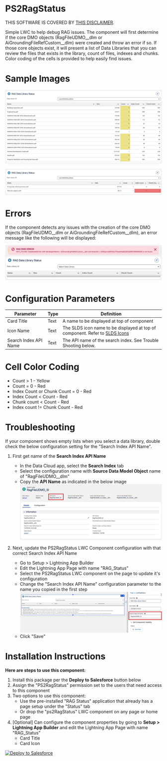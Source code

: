 # PS2RagStatus
THIS SOFTWARE IS COVERED BY [THIS DISCLAIMER](https://raw.githubusercontent.com/thedges/Disclaimer/master/disclaimer.txt).

Simple LWC to help debug RAG issues. The component will first determine if the core DMO objects (RagFileUDMO__dlm or AiGroundingFileRefCustom__dlm) were created and throw an error if so. If those core objects exist, it will present a list of Data Libraries that you can review the files that exists in the library, count of files, indexes and chunks. Color coding of the cells is provided to help easily find issues.


# Sample Images
![alt text](https://github.com/thedges/PS2RagStatus/blob/main/PS2RagStatus.jpg "Sample Photo")

![alt text](https://github.com/thedges/PS2RagStatus/blob/main/PS2RagStatus-2.jpg "Sample Photo")

# Errors
If the component detects any issues with the creation of the core DMO objects (RagFileUDMO__dlm or AiGroundingFileRefCustom__dlm), an error message like the following will be displayed:

![alt text](https://github.com/thedges/PS2RagStatus/blob/main/PS2RagStatus-Error.jpg "Error")

# Configuration Parameters

| Parameter  | Type | Definition |
| ------------- | ------------- |------------- |
| Card Title | Text | A name to be displayed at top of component |
| Icon Name | Text | The SLDS icon name to be displayed at top of component. Refer to [SLDS Icons](https://www.lightningdesignsystem.com/icons/) |
| Search Index API Name | Text | The API name of the search index. See Trouble Shooting below. |

# Cell Color Coding

* Count > 1 - Yellow
* Count = 0 - Red
* Index Count or Chunk Count = 0 - Red
* Index Count < Count - Red
* Chunk count < Count - Red
* Index count != Chunk Count - Red

# Troubleshooting

If your component shows empty lists when you select a data library, double check the below configuration setting for the "Search Index API Name".

1. First get name of the __Search Index API Name__
   * In the Data Cloud app, select the __Search Index__ tab
   * Select the configuration name with __Source Data Model Object__ name of "RagFileUDMO__dlm"
   * Copy the __API Name__ as indicated in the below image
     ![alt text](https://github.com/thedges/PS2RagStatus/blob/main/PS2RagStatus-Search-Index.jpg "Search Index")
  
2. Next, update the PS2RagStatus LWC Component configuration with that correct Search Index API Name
   * Go to Setup > Lightning App Builder
   * Edit the Lightning App Page with name "RAG_Status"
   * Select the PS2RagStatus LWC component on the page to update it's configuration
   * Change the "Search Index API Name" configuration parameter to the name you copied in the first step
     ![alt text](https://github.com/thedges/PS2RagStatus/blob/main/PS2RagStatus-Config1.jpg "Configuration Search Index")
   * Click "Save"

# Installation Instructions

<b>Here are steps to use this component:</b>
  1. Install this package per the **Deploy to Salesforce** button below
  2. Assign the "PS2RagStatus" permission set to the users that need access to this component
  3. Two options to use this component:
     * Use the pre-installed "RAG Status" application that already has a page setup under the "Status" tab
     * Or drop the "ps2RagStatus" LWC component on any page or home page
  4. [Optional] Can configure the component properties by going to __Setup > Lightning App Builder__ and edit the Lightning App Page with name "RAG_Status"
     * Card Title
     * Card Icon

     
<a href="https://githubsfdeploy.herokuapp.com?owner=thedges&repo=PS2RagStatus&ref=main">
  <img alt="Deploy to Salesforce"
       src="https://raw.githubusercontent.com/afawcett/githubsfdeploy/master/deploy.png">
</a>

